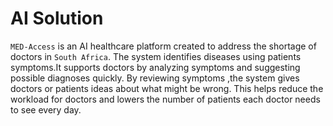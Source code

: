 # AI Solution

`MED-Access` is an AI healthcare platform created to address the shortage of doctors in 
`South Africa`. The system identifies diseases using patients symptoms.It supports doctors by analyzing symptoms and suggesting possible diagnoses quickly. By reviewing
symptoms ,the system gives doctors or patients ideas about what might be wrong. This helps reduce the workload for doctors and lowers the number of patients each doctor needs to see every day. 

